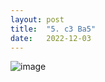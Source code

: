 ```yaml
---
layout: post
title:  "5. c3 Ba5"
date:   2022-12-03
---
```


![image]({{site.url}}/assets/meetup_photos/2022-12-03.jpg)
